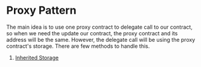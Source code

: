 # Proxy Pattern

The main idea is to use one proxy contract to delegate call to our contract, so when we need the update our contract, the proxy contract and its address will be the same. However, the delegate call will be using the proxy contract's storage. There are few methods to handle this.

1. [Inherited Storage](./InheritedStorage/README.md) 